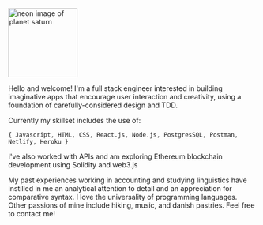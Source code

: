 <img src="https://images-assets.nasa.gov/image/PIA09212/PIA09212~thumb.jpg" alt="neon image of planet saturn" height="140"/>  

Hello and welcome! I'm a full stack engineer interested in building imaginative apps that encourage user interaction and creativity, using a foundation of carefully-considered design and TDD.  

Currently my skillset includes the use of:  

```{ Javascript, HTML, CSS, React.js, Node.js, PostgresSQL, Postman, Netlify, Heroku }```  

I've also worked with APIs and am exploring Ethereum blockchain development using Solidity and web3.js  

My past experiences working in accounting and studying linguistics have instilled in me an analytical attention to detail and an appreciation for comparative syntax. I love the universality of programming languages. Other passions of mine include hiking, music, and danish pastries. Feel free to contact me!  
